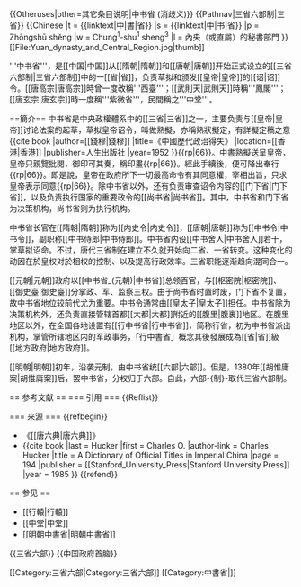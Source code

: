 {{Otheruses|other=其它条目说明|中书省 (消歧义)}}
{{Pathnav|三省六部制|三省}}
{{Chinese
|t = {{linktext|中|書|省}}
|s = {{linktext|中|书|省}}
|p = Zhōngshū shěng
|w = Chung<sup>1</sup>-shu<sup>1</sup> sheng<sup>3</sup>
|l = 內央（或直屬）的秘書部門
}}
[[File:Yuan_dynasty_and_Central_Region.jpg|thumb]]

'''中书省'''，是[[中国|中国]]从[[隋朝|隋朝]]和[[唐朝|唐朝]]开始正式设立的[[三省六部制|三省六部制]]中的一[[省|省]]，负责草拟和颁发[[皇帝|皇帝]]的[[诏|诏]]令。[[唐高宗|唐高宗]]時曾一度改稱'''西臺'''；[[武則天|武則天]]時稱'''鳳閣'''；[[唐玄宗|唐玄宗]]時一度稱'''紫微省'''，民間稱之'''中堂'''。

==簡介==
中书省是中央政權體系中的[[三省|三省]]之一，主要负责与[[皇帝|皇帝]]讨论法案的起草，草拟皇帝诏令，叫做熟擬，亦稱熟狀擬定，有詳擬定稿之意<ref name="得失">{{cite book |author=[[錢穆|錢穆]] |title=《中國歷代政治得失》 |location=[[香港|香港]] |publisher=人生出版社 |year=1952 }}</ref>{{rp|66}}。中書熟擬送呈皇帝，皇帝只親覽批閱，御印可其奏，稱印畫<ref name=得失/>{{rp|66}}。經此手續後，便可降出奉行<ref name=得失/>{{rp|66}}。即是說，皇帝在政府所下一切最高命令有其同意權，宰相出旨，只求皇帝表示同意<ref name=得失/>{{rp|66}}。除中书省以外，还有负责审查诏令内容的[[门下省|门下省]]，以及负责执行国家的重要政令的[[尚书省|尚书省]]。其中，中书省和门下省为决策机构，尚书省则为执行机构。

中书省长官在[[隋朝|隋朝]]称为[[内史令|内史令]]，[[唐朝|唐朝]]称为[[中书令|中书令]]，副职称[[中书侍郎|中书侍郎]]。中书省内设[[中书舍人|中书舍人]]若干，掌草拟诏命。不过，唐代三省制在建立不久就开始向二省、一省转变。这种变化的动因在於皇权对於相权的控制、以及提高行政效率。三省职能逐渐趋向混同合一。

[[元朝|元朝]]政府以[[中书省_(元朝)|中书省]]总领百官，与[[枢密院|枢密院]]、[[御史臺|御史臺]]分掌政、军、监察三权。由于尚书省时置时废，门下省不复置，故中书省地位较前代尤为重要。中书令通常由[[皇太子|皇太子]]担任。中书省除为决策机构外，还负责直接管辖首都[[大都|大都]]附近的[[腹里|腹裏]]地区。在腹里地区以外，在全国各地设置有[[行中书省|行中书省]]，简称行省，初为中书省派出机构，掌管所辖地区内的军政事务，「行中書省」概念其後發展成為[[省|省]]級[[地方政府|地方政府]]。

[[明朝|明朝]]初年，沿袭元制，由中书省统[[六部|六部]]。但是，1380年[[胡惟庸案|胡惟庸案]]后，罢中书省，分权归于六部。自此，六部-{制}-取代三省六部制。

== 参考文献 ==
=== 引用 ===
{{Reflist}}

=== 来源 ===
{{refbegin}}
* 《[[唐六典|唐六典]]》
* {{cite book |last = Hucker |first = Charles O. |author-link = Charles Hucker |title = A Dictionary of Official Titles in Imperial China |page = 194 |publisher = [[Stanford_University_Press|Stanford University Press]] |year = 1985 }}
{{refend}}

== 参见 ==
* [[行轅|行轅]]
* [[中堂|中堂]]
* [[明朝中書省|明朝中書省]]

{{三省六部}}
{{中国政府首脑}}

[[Category:三省六部|Category:三省六部]]
[[Category:中書省|]]